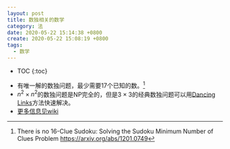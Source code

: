 ```yaml
---
layout: post
title: 数独相关的数学
category: 法
date: 2020-05-22 15:14:38 +0800
create: 2020-05-22 15:08:19 +0800
tags: 
  - 数学
---
```


- TOC
{:toc}

* 有唯一解的数独问题，最少需要17个已知的数。[^1]
* $n^2\times n^2$的数独问题是NP完全的，但是$3\times3$的经典数独问题可以用[Dancing Links](https://en.wikipedia.org/wiki/Dancing_Links "Dancing Links")方法快速解决。
* [更多信息见wiki](https://en.wikipedia.org/wiki/Mathematics_of_Sudoku)


[^1]: There is no 16-Clue Sudoku: Solving the Sudoku Minimum Number of Clues Problem https://arxiv.org/abs/1201.0749